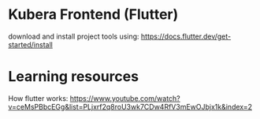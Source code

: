 # Kubera Frontend (Flutter)

download and install project tools using: https://docs.flutter.dev/get-started/install

# Learning resources

How flutter works: https://www.youtube.com/watch?v=ceMsPBbcEGg&list=PLjxrf2q8roU3wk7CDw4RfV3mEwOJbjx1k&index=2


